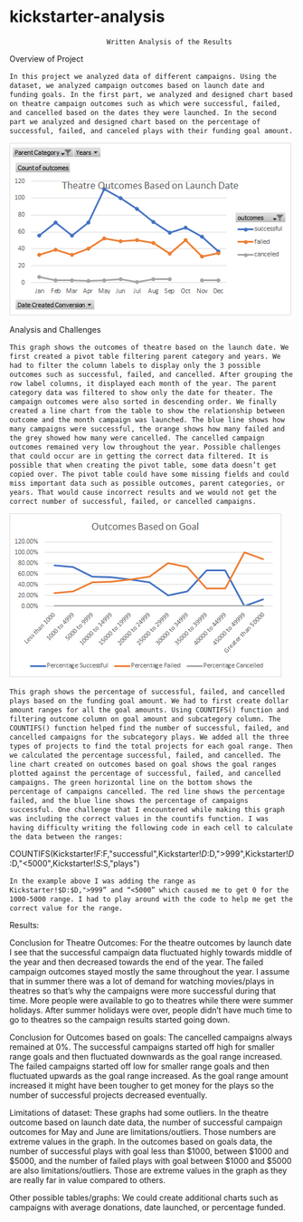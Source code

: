 # kickstarter-analysis
							Written Analysis of the Results
								
Overview of Project

	In this project we analyzed data of different campaigns. Using the dataset, we analyzed campaign outcomes based on launch date and funding goals. In the first part, we analyzed and designed chart based on theatre campaign outcomes such as which were successful, failed, and cancelled based on the dates they were launched. In the second part we analyzed and designed chart based on the percentage of successful, failed, and canceled plays with their funding goal amount. 

![image](https://raw.githubusercontent.com/indranilk/kickstarter-analysis/main/Resources/Theatre_Outcomes_vs_Launch.png)


Analysis and Challenges

	This graph shows the outcomes of theatre based on the launch date. We first created a pivot table filtering parent category and years. We had to filter the column labels to display only the 3 possible outcomes such as successful, failed, and cancelled. After grouping the row label columns, it displayed each month of the year. The parent category data was filtered to show only the date for theater. The campaign outcomes were also sorted in descending order. We finally created a line chart from the table to show the relationship between outcome and the month campaign was launched. The blue line shows how many campaigns were successful, the orange shows how many failed and the grey showed how many were cancelled. The cancelled campaign outcomes remained very low throughout the year. Possible challenges that could occur are in getting the correct data filtered. It is possible that when creating the pivot table, some data doesn’t get copied over. The pivot table could have some missing fields and could miss important data such as possible outcomes, parent categories, or years. That would cause incorrect results and we would not get the correct number of successful, failed, or cancelled campaigns. 

![image](https://raw.githubusercontent.com/indranilk/kickstarter-analysis/main/Resources/Outcomes_vs_Goals.png)

  	This graph shows the percentage of successful, failed, and cancelled plays based on the funding goal amount. We had to first create dollar amount ranges for all the goal amounts. Using COUNTIFS() function and filtering outcome column on goal amount and subcategory column. The COUNTIFS() function helped find the number of successful, failed, and cancelled campaigns for the subcategory plays. We added all the three types of projects to find the total projects for each goal range. Then we calculated the percentage successful, failed, and cancelled. The line chart created on outcomes based on goal shows the goal ranges plotted against the percentage of successful, failed, and cancelled campaigns. The green horizontal line on the bottom shows the percentage of campaigns cancelled. The red line shows the percentage failed, and the blue line shows the percentage of campaigns successful. One challenge that I encountered while making this graph was including the correct values in the countifs function. I was having difficulty writing the following code in each cell to calculate the data between the ranges:
	
COUNTIFS(Kickstarter!$F:$F,"successful",Kickstarter!$D:$D,">999",Kickstarter!$D:$D,"<5000",Kickstarter!$S:$S,"plays")
	
	In the example above I was adding the range as Kickstarter!$D:$D,">999” and “<5000” which caused me to get 0 for the 1000-5000 range. I had to play around with the code to help me get the correct value for the range.

Results:

Conclusion for Theatre Outcomes:
  	For the theatre outcomes by launch date I see that the successful campaign data fluctuated highly towards middle of the year and then decreased towards the end of the year. The failed campaign outcomes stayed mostly the same throughout the year. I assume that in summer there was a lot of demand for watching movies/plays in theatres so that’s why the campaigns were more successful during that time. More people were available to go to theatres while there were summer holidays. After summer holidays were over, people didn’t have much time to go to theatres so the campaign results started going down.

Conclusion for Outcomes based on goals:
  	The cancelled campaigns always remained at 0%. The successful campaigns started off high for smaller range goals and then fluctuated downwards as the goal range increased. The failed campaigns started off low for smaller range goals and then fluctuated upwards as the goal range increased. As the goal range amount increased it might have been tougher to get money for the plays so the number of successful projects decreased eventually. 

Limitations of dataset:
	These graphs had some outliers. In the theatre outcome based on launch date data, the number of successful campaign outcomes for May and June are limitations/outliers. Those numbers are extreme values in the graph. In the outcomes based on goals data, the number of successful plays with goal less than $1000, between $1000 and $5000, and the number of failed plays with goal between $1000 and $5000 are also limitations/outliers. Those are extreme values in the graph as they are really far in value compared to others. 

Other possible tables/graphs:
	We could create additional charts such as campaigns with average donations, date launched, or percentage funded. 



